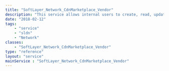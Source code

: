 ```yaml
---
title: "SoftLayer_Network_CdnMarketplace_Vendor"
description: "This service allows internal users to create, read, update, and delete vendor instances. "
date: "2018-02-12"
tags:
    - "service"
    - "sldn"
    - "Network"
classes:
    - "SoftLayer_Network_CdnMarketplace_Vendor"
type: "reference"
layout: "service"
mainService : "SoftLayer_Network_CdnMarketplace_Vendor"
---
```


